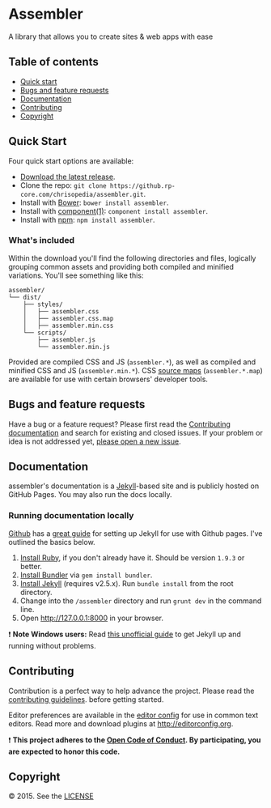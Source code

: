 # Assembler

A library that allows you to create sites &amp; web apps with ease

## Table of contents

- [Quick start](#quick-start)
- [Bugs and feature requests](#bugs-and-feature-requests)
- [Documentation](#documentation)
- [Contributing](#contributing)
- [Copyright](#copyright)

## Quick Start

Four quick start options are available:

- [Download the latest release](https://github.rp-core.com/chrisopedia/assembler/archive/v1.0.0.zip).
- Clone the repo: `git clone https://github.rp-core.com/chrisopedia/assembler.git`.
- Install with [Bower](http://bower.io): `bower install assembler`.
- Install with [component(1)](https://github.com/componentjs/component): `component install assembler`.
- Install with [npm](https://www.npmjs.org): `npm install assembler`.

### What's included

Within the download you'll find the following directories and files, logically
grouping common assets and providing both compiled and minified variations.
You'll see something like this:

```
assembler/
└── dist/
    ├── styles/
    │   ├── assembler.css
    │   ├── assembler.css.map
    │   ├── assembler.min.css
    └── scripts/
        ├── assembler.js
        └── assembler.min.js
```

Provided are compiled CSS and JS (`assembler.*`), as well as compiled and
minified CSS and JS (`assembler.min.*`). CSS [source maps](https://developers.google.com/chrome-developer-tools/docs/css-preprocessors)
(`assembler.*.map`) are available for use with certain browsers' developer
tools.

## Bugs and feature requests

Have a bug or a feature request? Please first read the
[Contributing documentation](https://github.com/chrisopedia/assembler/blob/master/CONTRIBUTING.md)
and search for existing and closed issues. If your problem or idea is not
addressed yet, [please open a new issue](https://github.com/chrisopedia/assembler/issues/new).

## Documentation

assembler's documentation is a [Jekyll](http://jekyllrb.com)-based site and
is publicly hosted on GitHub Pages.  You may also run the docs locally.

### Running documentation locally

[Github](https://github.com/) has a [great guide](https://help.github.com/articles/using-jekyll-with-pages/)
for setting up Jekyll for use with Github pages.  I've outlined the basics below.

1. [Install Ruby](https://www.ruby-lang.org/en/downloads/), if you don't already have it. Should be version `1.9.3` or better.
2. [Install Bundler](http://bundler.io/) via `gem install bundler`.
3. [Install Jekyll](http://jekyllrb.com/docs/installation) (requires v2.5.x). Run `bundle install` from the root directory.
4. Change into the `/assembler` directory and run `grunt dev` in the command line.
5. Open <http://127.0.0.1:8000> in your browser.

:exclamation: **Note Windows users:** Read [this unofficial guide](http://jekyll-windows.juthilo.com/) to get Jekyll up and running without problems.

## Contributing

Contribution is a perfect way to help advance the project.  Please read the
[contributing guidelines](https://github.com/chrisopedia/assembler/blob/master/CONTRIBUTING.md).
before getting started.

Editor preferences are available in the [editor config](https://github.com/chrisopedia/assembler/blob/master/.editorconfig)
for use in common text editors. Read more and download plugins at <http://editorconfig.org>.

:exclamation: **This project adheres to the [Open Code of Conduct][code-of-conduct]. 
By participating, you are expected to honor this code.**

## Copyright

:copyright: 2015. See the [LICENSE](https://github.com/chrisopedia/assembler/blob/master/LICENSE.md)

[code-of-conduct]: http://todogroup.org/opencodeofconduct/#assemblerui/assemblerui@gmail.com
